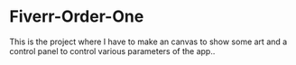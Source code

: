 # Fiverr-Order-One

This is the project where I have to make an canvas to show some art and a control panel to control various parameters of the app..
